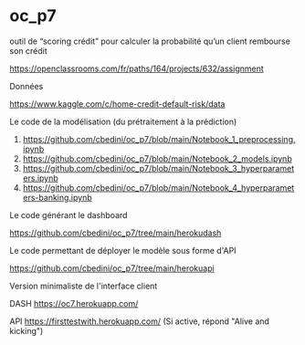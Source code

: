 # oc_p7
outil de “scoring crédit” pour calculer la probabilité qu’un client rembourse son crédit

https://openclassrooms.com/fr/paths/164/projects/632/assignment

Données

https://www.kaggle.com/c/home-credit-default-risk/data

Le code de la modélisation (du prétraitement à la prédiction)
1. https://github.com/cbedini/oc_p7/blob/main/Notebook_1_preprocessing.ipynb
2. https://github.com/cbedini/oc_p7/blob/main/Notebook_2_models.ipynb
3. https://github.com/cbedini/oc_p7/blob/main/Notebook_3_hyperparameters.ipynb
4. https://github.com/cbedini/oc_p7/blob/main/Notebook_4_hyperparameters-banking.ipynb

Le code générant le dashboard

https://github.com/cbedini/oc_p7/tree/main/herokudash

Le code permettant de déployer le modèle sous forme d'API

https://github.com/cbedini/oc_p7/tree/main/herokuapi

Version minimaliste de l'interface client

DASH https://oc7.herokuapp.com/

API https://firsttestwith.herokuapp.com/ (Si active, répond "Alive and kicking")
